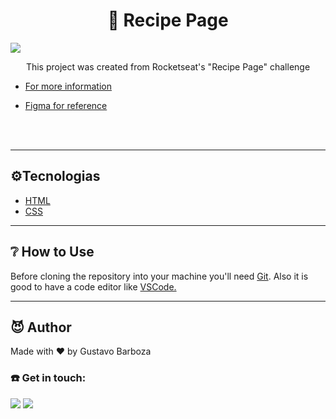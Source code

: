 #
<h1 align="center">  🧇 Recipe Page</h1>

<img src="https://i.postimg.cc/gJkndpCx/imagem-waffles.jpg">

<p align="center"> This project was created from Rocketseat's "Recipe Page" challenge
</p>

- <a href="https://www.rocketseat.com.br/">For more information</a> 

- <a href="(https://efficient-sloth-d85.notion.site/Desafio-Piloto-P-gina-de-Receita-15acc6a34f744484a2e64a1f115bfba">Figma for reference</a>



 
<br>
<br>

---------------

<h2> ⚙️Tecnologias</h2>
<ul>
    <li> <a href="https://developer.mozilla.org./pt-BR/docs/Web/HTML">HTML</a> </li>
    <li> <a href="https://developer.mozilla.org./pt-BR/docs/Web/CSS">CSS</a> </li>
</ul> 

--------------

<h2> ❔ How to Use </h2>
Before cloning the repository into your machine you'll need <a href="https://git-scm.com/">Git</a>. Also it is good to have a code editor like <a href="https://code.visualstudio.com/">VSCode.</a>


<br>    


---------------

<h2>😈 Author </h2>
<p> Made with ❤️ by Gustavo Barboza

<h3>☎️ Get in touch:</h3> 


<p>
<a href="https://www.linkedin.com/in/gustavo-barboza-5641601ab/">
   <img src= "https://img.shields.io/badge/LinkedIn-0077B5?style=for-the-badge&logo=linkedin
   &logoColor=white"></a>
   <a href="mailto:gustavobarboza2003@gmail.com.br">
    <img src="https://img.shields.io/badge/Gmail-D14836?style=for-the-badge&logo=gmail&logoColor=white"></a>
    
</p>
